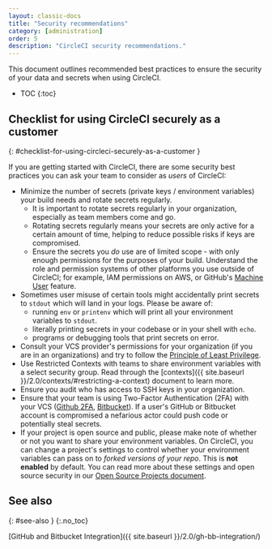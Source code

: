```yaml
---
layout: classic-docs
title: "Security recommendations"
category: [administration]
order: 5
description: "CircleCI security recommendations."
---
```


This document outlines recommended best practices to ensure the security of your data and secrets when using CircleCI.

* TOC
{:toc}

## Checklist for using CircleCI securely as a customer
{: #checklist-for-using-circleci-securely-as-a-customer }

If you are getting started with CircleCI, there are some security best practices you can ask your team to consider as _users_ of CircleCI:

- Minimize the number of secrets (private keys / environment variables) your
  build needs and rotate secrets regularly.
  - It is important to rotate secrets regularly in your organization, especially as team members come and go.
  - Rotating secrets regularly means your secrets are only active for a certain amount of time, helping to reduce possible risks if keys are compromised.
  - Ensure the secrets you _do_ use are of limited scope - with only enough permissions for the purposes of your build. Understand the role and permission systems of other platforms you use outside of CircleCI; for example, IAM permissions on AWS, or GitHub's [Machine User](https://developer.github.com/v3/guides/managing-deploy-keys/#machine-users) feature.
- Sometimes user misuse of certain tools might accidentally print secrets to `stdout` which will land in your logs. Please be aware of:
  - running `env` or `printenv` which will print all your environment variables to `stdout`.
  - literally printing secrets in your codebase or in your shell with `echo`.
  - programs or debugging tools that print secrets on error.
- Consult your VCS provider's permissions for your organization (if you are in an organizations) and try to follow the [Principle of Least Privilege](https://en.wikipedia.org/wiki/Principle_of_least_privilege).
- Use Restricted Contexts with teams to share environment variables with a select security group. Read through the [contexts]({{ site.baseurl }}/2.0/contexts/#restricting-a-context) document to learn more.
- Ensure you audit who has access to SSH keys in your organization.
- Ensure that your team is using Two-Factor Authentication (2FA) with your VCS ([Github 2FA](https://help.github.com/en/articles/securing-your-account-with-two-factor-authentication-2fa), [Bitbucket](https://confluence.atlassian.com/bitbucket/two-step-verification-777023203.html)). If a user's GitHub or Bitbucket account is compromised a nefarious actor could push code or potentially steal secrets.
- If your project is open source and public, please make note of whether or not you want to share your environment variables. On CircleCI, you can change a project's settings to control whether your environment variables can pass on to _forked versions of your repo_. This is **not enabled** by default. You can read more about these settings and open source security in our [Open Source Projects document]({{site.baseurl}}/2.0/oss/#security).


## See also
{: #see-also }
{:.no_toc}

[GitHub and Bitbucket Integration]({{ site.baseurl }}/2.0/gh-bb-integration/)
